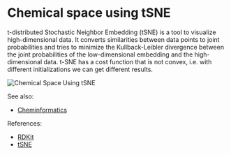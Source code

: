 <!-- TITLE: Chemical space using tSNE -->
<!-- SUBTITLE: -->

# Chemical space using tSNE

t-distributed Stochastic Neighbor Embedding (tSNE) is a tool to visualize high-dimensional data. It converts
similarities between data points to joint probabilities and tries to minimize the Kullback-Leibler divergence between
the joint probabilities of the low-dimensional embedding and the high-dimensional data. t-SNE has a cost function that
is not convex, i.e. with different initializations we can get different results.

![Chemical Space Using tSNE](../../../uploads/chem/tsne.png "Chemical Space Using tSNE")

See also:

* [Cheminformatics](../cheminformatics.md)

References:

* [RDKit](https://www.rdkit.org)
* [tSNE](https://scikit-learn.org/stable/modules/generated/sklearn.manifold.TSNE.html)
